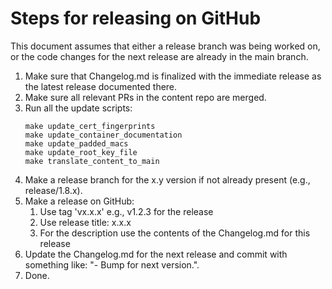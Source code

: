 # Steps for releasing on GitHub

This document assumes that either a release branch was being worked on, or the
code changes for the next release are already in the main branch.

1. Make sure that Changelog.md is finalized with the immediate release as the
   latest release documented there.
2. Make sure all relevant PRs in the content repo are merged.
3. Run all the update scripts:
   ```
   make update_cert_fingerprints
   make update_container_documentation
   make update_padded_macs
   make update_root_key_file
   make translate_content_to_main
   ```
4. Make a release branch for the x.y version if not already present (e.g., release/1.8.x).
5. Make a release on GitHub:
   1. Use tag 'vx.x.x' e.g., v1.2.3 for the release
   2. Use release title: x.x.x
   3. For the description use the contents of the Changelog.md for this release
6. Update the Changelog.md for the next release and commit with something like:
   "- Bump for next version.".
7. Done.

